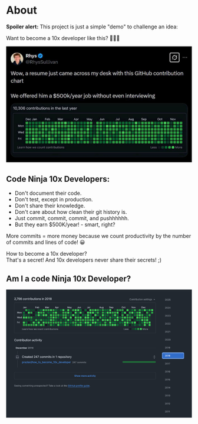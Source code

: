 # About
**Spoiler alert:** This project is just a simple "demo" to challenge an idea:   

Want to become a 10x developer like this? 🤑🤑🤑  

![Companies who blindly hire 10x developers](_docs/img/rhys-tweet-hiring-10x-devs-for-500k.png)

## Code Ninja 10x Developers:
- Don't document their code.
- Don't test, except in production.
- Don't share their knowledge.
- Don't care about how clean their git history is.
- Just commit, commit, commit, and pushhhhhh.
- But they earn $500K/year! - smart, right?

More commits = more money because we count productivity by the number of commits and lines of code! 😀

How to become a 10x developer?  
That's a secret! And 10x developers never share their secrets! ;)

## Am I a code Ninja 10x Developer?
![Companies who blindly hire 10x developers](_docs/img/am-i-a-10x-dev.png)
